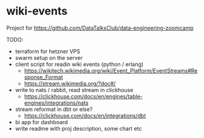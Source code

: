 # wiki-events

Project for https://github.com/DataTalksClub/data-engineering-zoomcamp

TODO:
- terraform for hetzner VPS
- swarm setup on the server
- client script for readin wiki events (python / erlang)
    - https://wikitech.wikimedia.org/wiki/Event_Platform/EventStreams#Response_Format
    - https://stream.wikimedia.org/?doc#/
- write to nats / rabbit, read stream in clickhouse
    - https://clickhouse.com/docs/en/engines/table-engines/integrations/nats
- stream reformat in dbt or else?
    - https://clickhouse.com/docs/en/integrations/dbt
- bi app for dashboard
- write readme with proj description, some chart etc
